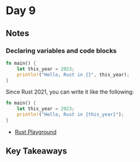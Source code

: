 # Day 9

## Notes

### Declaring variables and code blocks

```rust
fn main() {
    let this_year = 2023;
    println!("Hello, Rust in {}", this_year);
}
```

Since Rust 2021, you can write it like the following:

```rust
fn main() {
    let this_year = 2023;
    println!("Hello, Rust in {this_year}");
}
```

- [Rust Playground](https://play.rust-lang.org/?version=stable&mode=debug&edition=2021&gist=38f8393f0e2727ef02147223390665f0)

## Key Takeaways
